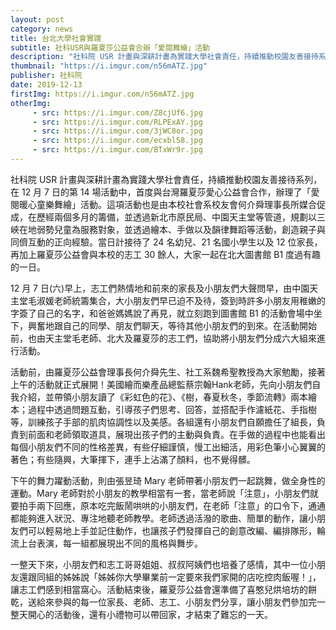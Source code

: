 ```yaml
---
layout: post
category: news
title: 台北大學社會實踐
subtitle: 社科USR與羅夏莎公益會合辦「愛閱舞繪」活動
description: "社科院 USR 計畫與深耕計畫為實踐大學社會責任，持續推動校園友善接待系列，在 12 月 7 日的第 14 場活動中，首度與台灣羅夏莎愛心公益會合作，辦理了「愛閱暖心童樂舞繪」活動。這項活動也是由本校社會系校友會何介舜理事長所媒合促成，在歷經兩個多月的籌備，並透過新北市原民局、中園天主堂等管道，規劃以三峽在地弱勢兒童為服務對象，並透過繪本、手做以及韻律舞蹈等活動，創造親子與同儕互動的正向經驗。當日計接待了 24 名幼兒、21 名國小學生以及 12 位家長，再加上羅夏莎公益會與本校的志工 30 餘人，大家一起在北大圖書館 B1 度過有趣的一日。"
thumbnail: "https://i.imgur.com/n56mATZ.jpg"
publisher: 社科院
date: 2019-12-13
firstImg: https://i.imgur.com/n56mATZ.jpg
otherImg:
     - src: https://i.imgur.com/Z8cjUf6.jpg
     - src: https://i.imgur.com/RLPExAY.jpg
     - src: https://i.imgur.com/3jWC8or.jpg
     - src: https://i.imgur.com/ecxbl58.jpg
     - src: https://i.imgur.com/BTxWr9r.jpg
---
```

社科院 USR 計畫與深耕計畫為實踐大學社會責任，持續推動校園友善接待系列，在 12 月 7 日的第 14 場活動中，首度與台灣羅夏莎愛心公益會合作，辦理了「愛閱暖心童樂舞繪」活動。這項活動也是由本校社會系校友會何介舜理事長所媒合促成，在歷經兩個多月的籌備，並透過新北市原民局、中園天主堂等管道，規劃以三峽在地弱勢兒童為服務對象，並透過繪本、手做以及韻律舞蹈等活動，創造親子與同儕互動的正向經驗。當日計接待了 24 名幼兒、21 名國小學生以及 12 位家長，再加上羅夏莎公益會與本校的志工 30 餘人，大家一起在北大圖書館 B1 度過有趣的一日。

12 月 7 日(六)早上，志工們熱情地和前來的家長及小朋友們大聲問早，由中園天主堂毛淑媛老師統籌集合，大小朋友們早已迫不及待，簽到時許多小朋友用稚嫩的字簽了自己的名字，和爸爸媽媽說了再見，就立刻跑到圖書館 B1 的活動會場中坐下，興奮地跟自己的同學、朋友們聊天，等待其他小朋友們的到來。在活動開始前，也由天主堂毛老師、北大及羅夏莎的志工們，協助將小朋友們分成六大組來進行活動。

活動前，由羅夏莎公益會理事長何介舜先生、社工系魏希聖教授為大家勉勵，接著上午的活動就正式展開！美國繪而樂產品總監蔡宗翰Hank老師，先向小朋友們自我介紹，並帶領小朋友讀了《彩虹色的花》、《樹，春夏秋冬，季節流轉》兩本繪本；過程中透過問題互動，引導孩子們思考、回答，並搭配手作濾紙花、手指樹等，訓練孩子手部的肌肉協調性以及美感。各組還有小朋友們自願擔任了組長，負責到前面和老師領取道具，展現出孩子們的主動與負責。在手做的過程中也能看出每個小朋友們不同的性格差異，有些仔細謹慎，慢工出細活，用彩色筆小心翼翼的著色；有些隨興，大筆揮下，連手上沾滿了顏料，也不覺得髒。

下午的舞力躍動活動，則由張昱琦 Mary 老師帶著小朋友們一起跳舞，做全身性的運動。Mary 老師對於小朋友的教學相當有一套，當老師說「注意」，小朋友們就要拍手兩下回應，原本吃完飯鬧哄哄的小朋友們，在老師「注意」的口令下，通通都能夠進入狀況、專注地聽老師教學。老師透過活潑的歌曲、簡單的動作，讓小朋友們可以輕易地上手並記住動作，也讓孩子們發揮自己的創意改編、編排隊形，輪流上台表演，每一組都展現出不同的風格與舞步。

一整天下來，小朋友們和志工哥哥姐姐、叔叔阿姨們也培養了感情，其中一位小朋友還跟同組的姊姊說「姊姊你大學畢業前一定要來我們家開的店吃控肉飯喔！」，讓志工們感到相當窩心。活動結束後，羅夏莎公益會還準備了喜憨兒烘培坊的餅乾，送給來參與的每一位家長、老師、志工、小朋友們分享，讓小朋友們參加完一整天開心的活動後，還有小禮物可以帶回家，才結束了難忘的一天。
